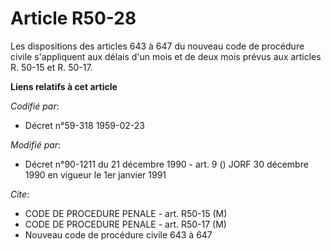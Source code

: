 # Article R50-28

Les dispositions des articles 643 à 647 du nouveau code de procédure civile s'appliquent aux délais d'un mois et de deux mois
prévus aux articles R. 50-15 et R. 50-17.

**Liens relatifs à cet article**

_Codifié par_:

  - Décret n°59-318 1959-02-23

_Modifié par_:

  - Décret n°90-1211 du 21 décembre 1990 - art. 9 () JORF 30 décembre 1990 en vigueur le 1er janvier 1991

_Cite_:

  - CODE DE PROCEDURE PENALE - art. R50-15 (M)
  - CODE DE PROCEDURE PENALE - art. R50-17 (M)
  - Nouveau code de procédure civile 643 à 647
